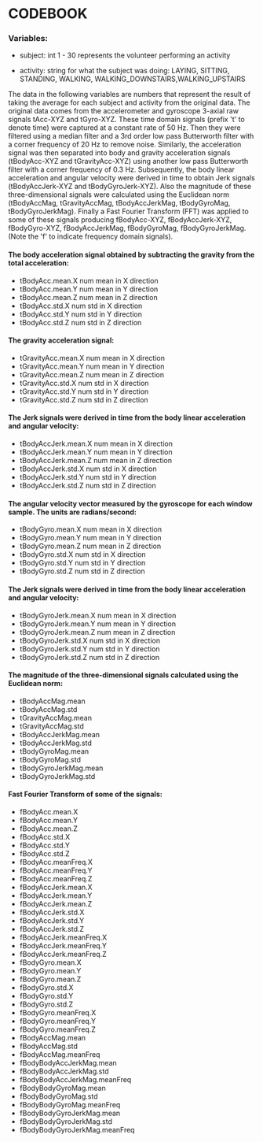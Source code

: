 # CODEBOOK

### Variables:

* subject:                  int  1 - 30 represents the volunteer performing an activity

* activity:                 string for what the subject was doing:
                            LAYING, SITTING, STANDING, WALKING, WALKING_DOWNSTAIRS,WALKING_UPSTAIRS
                          
The data in the following variables are numbers that represent the result of taking the average for each subject and activity from the original data. 
The original data comes from the accelerometer and gyroscope 3-axial raw signals tAcc-XYZ and tGyro-XYZ. 
These time domain signals (prefix 't' to denote time) were captured at a constant rate of 50 Hz. 
Then they were filtered using a median filter and a 3rd order low pass Butterworth filter with a corner frequency of 20 Hz to remove noise. 
Similarly, the acceleration signal was then separated into body and gravity acceleration signals (tBodyAcc-XYZ and tGravityAcc-XYZ) using another 
low pass Butterworth filter with a corner frequency of 0.3 Hz. 
Subsequently, the body linear acceleration and angular velocity were derived in time to obtain Jerk signals (tBodyAccJerk-XYZ and tBodyGyroJerk-XYZ). 
Also the magnitude of these three-dimensional signals were calculated using the Euclidean norm (tBodyAccMag, tGravityAccMag, tBodyAccJerkMag, tBodyGyroMag, tBodyGyroJerkMag). 
Finally a Fast Fourier Transform (FFT) was applied to some of these signals producing 
fBodyAcc-XYZ, fBodyAccJerk-XYZ, fBodyGyro-XYZ, fBodyAccJerkMag, fBodyGyroMag, fBodyGyroJerkMag. (Note the 'f' to indicate frequency domain signals). 

                         
#### The body acceleration signal obtained by subtracting the gravity from the total acceleration:

* tBodyAcc.mean.X           num  mean in X direction
* tBodyAcc.mean.Y           num  mean in Y direction
* tBodyAcc.mean.Z           num  mean in Z direction
* tBodyAcc.std.X            num  std in X direction
* tBodyAcc.std.Y            num  std in Y direction
* tBodyAcc.std.Z            num  std in Z direction
 
#### The gravity acceleration signal:

* tGravityAcc.mean.X        num  mean in X direction
* tGravityAcc.mean.Y        num  mean in Y direction
* tGravityAcc.mean.Z        num  mean in Z direction
* tGravityAcc.std.X         num  std in X direction
* tGravityAcc.std.Y         num  std in Y direction
* tGravityAcc.std.Z         num  std in Z direction
 
#### The Jerk signals were derived in time from the body linear acceleration and angular velocity:

* tBodyAccJerk.mean.X       num  mean in X direction
* tBodyAccJerk.mean.Y       num  mean in Y direction
* tBodyAccJerk.mean.Z       num  mean in Z direction
* tBodyAccJerk.std.X        num  std in X direction
* tBodyAccJerk.std.Y        num  std in Y direction
* tBodyAccJerk.std.Z        num  std in Z direction

#### The angular velocity vector measured by the gyroscope for each window sample. The units are radians/second:

* tBodyGyro.mean.X          num  mean in X direction
* tBodyGyro.mean.Y          num  mean in Y direction
* tBodyGyro.mean.Z          num  mean in Z direction
* tBodyGyro.std.X           num  std in X direction
* tBodyGyro.std.Y           num  std in Y direction
* tBodyGyro.std.Z           num  std in Z direction

#### The Jerk signals were derived in time from the body linear acceleration and angular velocity:

* tBodyGyroJerk.mean.X      num  mean in X direction
* tBodyGyroJerk.mean.Y      num  mean in Y direction
* tBodyGyroJerk.mean.Z      num  mean in Z direction
* tBodyGyroJerk.std.X       num  std in X direction
* tBodyGyroJerk.std.Y       num  std in Y direction
* tBodyGyroJerk.std.Z       num  std in Z direction
 
#### The magnitude of the three-dimensional signals calculated using the Euclidean norm:

* tBodyAccMag.mean             
* tBodyAccMag.std              
* tGravityAccMag.mean          
* tGravityAccMag.std           
* tBodyAccJerkMag.mean        
* tBodyAccJerkMag.std          
* tBodyGyroMag.mean            
* tBodyGyroMag.std             
* tBodyGyroJerkMag.mean        
* tBodyGyroJerkMag.std         
 
#### Fast Fourier Transform of some of the signals:

* fBodyAcc.mean.X           
* fBodyAcc.mean.Y           
* fBodyAcc.mean.Z          
* fBodyAcc.std.X            
* fBodyAcc.std.Y            
* fBodyAcc.std.Z          
* fBodyAcc.meanFreq.X       
* fBodyAcc.meanFreq.Y        
* fBodyAcc.meanFreq.Z          
* fBodyAccJerk.mean.X          
* fBodyAccJerk.mean.Y          
* fBodyAccJerk.mean.Z          
* fBodyAccJerk.std.X           
* fBodyAccJerk.std.Y           
* fBodyAccJerk.std.Z           
* fBodyAccJerk.meanFreq.X      
* fBodyAccJerk.meanFreq.Y      
* fBodyAccJerk.meanFreq.Z      
* fBodyGyro.mean.X             
* fBodyGyro.mean.Y             
* fBodyGyro.mean.Z             
* fBodyGyro.std.X              
* fBodyGyro.std.Y              
* fBodyGyro.std.Z              
* fBodyGyro.meanFreq.X         
* fBodyGyro.meanFreq.Y         
* fBodyGyro.meanFreq.Z         
* fBodyAccMag.mean             
* fBodyAccMag.std              
* fBodyAccMag.meanFreq         
* fBodyBodyAccJerkMag.mean    
* fBodyBodyAccJerkMag.std      
* fBodyBodyAccJerkMag.meanFreq 
* fBodyBodyGyroMag.mean        
* fBodyBodyGyroMag.std         
* fBodyBodyGyroMag.meanFreq    
* fBodyBodyGyroJerkMag.mean   
* fBodyBodyGyroJerkMag.std    
* fBodyBodyGyroJerkMag.meanFreq
